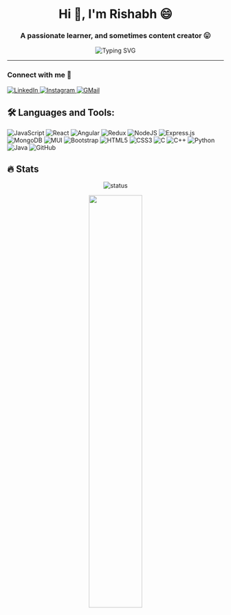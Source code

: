 
<h1 align="center">Hi 👋, I'm Rishabh 😄</h1>
<h3 align="center">A passionate learner, and sometimes content creator 😛</h3>

<p align="center">
  <img src="https://readme-typing-svg.demolab.com?font=Fira+Code&pause=1000&center=true&vCenter=true&random=false&width=435&lines=Winner+-+JPMC+Code+For+Good'23;Final+Year+-+CSE+%40+NIT+Surat;Always+ready+to+learn+new+things!;Sometimes+a+content+creator" alt="Typing SVG" />
</p>

<hr/>

<h3>Connect with me 🤝</h3>
   <a href="https://www.linkedin.com/in/irishabhmaloo" target="_blank">
    <img alt="LinkedIn" src="https://img.shields.io/badge/LinkedIn-0077B5?style=for-the-badge&logo=linkedin&logoColor=white">
  </a>   
   <a href="https://www.instagram.com/irishabhrox" target="_blank">
    <img alt="Instagram" src="https://img.shields.io/badge/Instagram-E1306C?style=for-the-badge&logo=instagram&logoColor=white">
  </a>  
    <a href="mailto:irishabhmaloo@gmail.com" target="_blank">
    <img alt="GMail" src="https://img.shields.io/badge/Gmail-D14836?style=for-the-badge&logo=gmail&logoColor=white">
  </a>  


<h2> 🛠️ Languages and Tools:</h2>

![JavaScript](https://img.shields.io/badge/javascript-%23323330.svg?style=for-the-badge&logo=javascript&logoColor=%23F7DF1E)
![React](https://img.shields.io/badge/react-%2320232a.svg?style=for-the-badge&logo=react&logoColor=%2361DAFB)
![Angular](https://img.shields.io/badge/Angular-DD0031?style=for-the-badge&logo=angular&logoColor=white)
![Redux](https://img.shields.io/badge/Redux-593D88?style=for-the-badge&logo=redux&logoColor=white)
![NodeJS](https://img.shields.io/badge/node.js-6DA55F?style=for-the-badge&logo=node.js&logoColor=white)
![Express.js](https://img.shields.io/badge/express.js-%23404d59.svg?style=for-the-badge&logo=express&logoColor=%2361DAFB)
![MongoDB](https://img.shields.io/badge/MongoDB-%234ea94b.svg?style=for-the-badge&logo=mongodb&logoColor=white)
![MUI]([https://img.shields.io/badge/MUI-%230081CB.svg?style=for-the-badge&logo=material-ui&logoColor=white](https://img.shields.io/badge/Material--UI-0081CB?style=for-the-badge&logo=material-ui&logoColor=white))
![Bootstrap](https://img.shields.io/badge/bootstrap-%23563D7C.svg?style=for-the-badge&logo=bootstrap&logoColor=white)
![HTML5](https://img.shields.io/badge/html5-%23E34F26.svg?style=for-the-badge&logo=html5&logoColor=white)
![CSS3](https://img.shields.io/badge/css3-%231572B6.svg?style=for-the-badge&logo=css3&logoColor=white)
![C](https://img.shields.io/badge/c-%2300599C.svg?style=for-the-badge&logo=c&logoColor=white)
![C++](https://img.shields.io/badge/C%2B%2B-00599C?style=for-the-badge&logo=c%2B%2B&logoColor=white)
![Python](https://img.shields.io/badge/Python-3776AB?style=for-the-badge&logo=python&logoColor=white)
![Java](https://img.shields.io/badge/Java-ED8B00?style=for-the-badge&logo=openjdk&logoColor=white)
![GitHub](https://img.shields.io/badge/github-%23121011.svg?style=for-the-badge&logo=github&logoColor=white)
<br>

## 🔥 Stats

<p align="center"><img align="center" src="https://github-readme-stats.vercel.app/api/top-langs?username=irishabhmaloo&show_icons=true&locale=en&layout=compact&theme=tokyonight" alt="status" /></p>
<p align="center"><img width="49.5%" src="http://github-readme-streak-stats.herokuapp.com?user=irishabhmaloo&theme=tokyonight&date_format=M%20j%5B%2C%20Y%5D" /></p>

